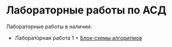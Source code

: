 # Лабораторные работы по АСД
Лабораторные работы в наличии:
- Лабораторная работа 1 + [Блок-схемы алгоритмов](https://lucid.app/documents#/dashboard?folder_id=home&browser=icon)
